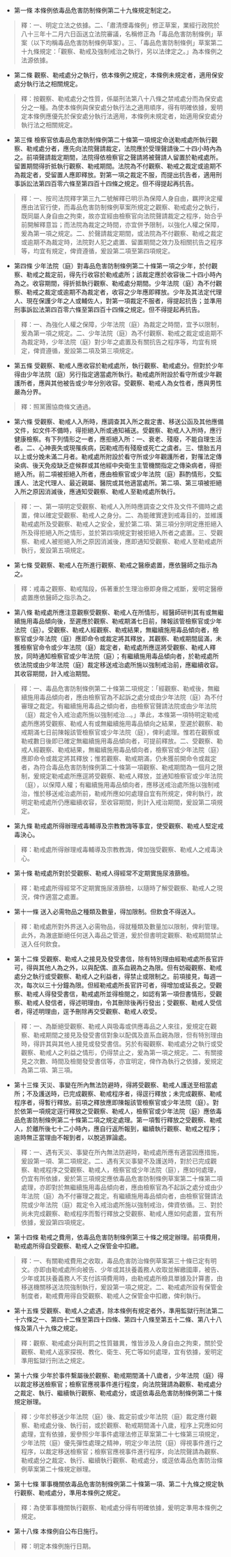 * 第一條 本條例依毒品危害防制條例第二十九條規定制定之。

> 釋：一、明定立法之依據。二、「肅清煙毒條例」修正草案，業經行政院於八十三年十二月六日函送立法院審議，名稱修正為「毒品危害防制條例」草案（以下均稱毒品危害防制條例草案）。三、「毒品危害防制條例」草案第二十九條規定：「觀察、勒戒及強制戒治之執行，另以法律定之。」為本條例之法源依據。

* 第二條 觀察、勒戒處分之執行，依本條例之規定，本條例未規定者，適用保安處分執行法之相關規定。

> 釋：按觀察、勒戒處分之性質，係屬刑法第八十八條之禁戒處分而為保安處分之一種。為使本條例與保安處分執行法之適用順序，得有明確依據，爰明定本條例應優先於保安處分執行法適用，本條例未規定者，始適用保安處分執行法之相關規定。

* 第三條 檢察官依毒品危害防制條例第二十條第一項規定命送勒戒處所執行觀察、勒戒處分者，應先向法院聲請裁定，法院應於受理聲請後二十四小時內為之。前項聲請裁定期間，法院得依檢察官之聲請將被聲請人留置於勒戒處所。留置期間得折抵執行觀察、勒戒期間。法院為不付觀察、勒戒之裁定或逾期不為裁定者，受留置人應即釋放。對第一項之裁定不服，而提出抗告者，適用刑事訴訟法第四百零六條至第四百十四條之規定。但不得提起再抗告。

> 釋：一、按司法院釋字第三九二號解釋已明示為保障人身自由，羈押決定權應由法官行使，而毒品危害防制條例草案所規定之觀察、勒戒處分之執行，既同屬人身自由之拘束，故亦宜經由檢察官向法院聲請裁定之程序，始合乎前開解釋意旨；而法院為裁定之時間，亦宜併予限制，以強化人權之保障，爰為第一項之規定。二、於聲請裁定期間，或法院為不付觀察、勒戒之裁定或逾期不為裁定時，法院對人犯之處置、留置期間之效力及相關抗告之程序等，均宜有規定，俾資遵循，爰設第二項至第四項規定。

* 第四條 少年法院（庭）對毒品危害防制條例第二十條第一項之少年，於付觀察、勒戒之裁定前，得先行收容於勒戒處所；該裁定應於收容後二十四小時內為之。收容期間，得折抵執行觀察、勒戒處分期間。少年法院（庭）為不付觀察、勒戒之裁定或逾期不為裁定者，收容之少年應即釋放。少年及其法定代理人、現在保護少年之人或輔佐人，對第一項裁定不服者，得提起抗告；並準用刑事訴訟法第四百零六條至第四百十四條之規定。但不得提起再抗告。

> 釋：一、為強化人權之保障，少年法院（庭）為裁定之時間，宜予以限制，爰為第一項之規定。二、少年法院（庭）為不付觀察、勒戒之裁定或逾期不為裁定時，少年法院（庭）對少年之處置及有關抗告之程序等，均宜有規定，俾資遵循，爰設第二項及第三項規定。

* 第五條 受觀察、勒戒人應收容於勒戒處所，執行觀察、勒戒處分。但對於少年得由少年法院（庭）另行指定適當處所執行。勒戒處所附設於看守所或少年觀護所者，應與其他被告或少年分別收容。受觀察、勒戒人為女性者，應與男性嚴為分界。

> 釋：照黨團協商條文通過。

* 第六條 受觀察、勒戒人入所時，應調查其入所之裁定書、移送公函及其他應備文件，如文件不備時，得拒絕入所或通知補送。受觀察、勒戒人入所時，應行健康檢察。有下列情形之一者，應拒絕入所：一、衰老、殘廢，不能自理生活者。二、心神喪失或現罹疾病，因勒戒而有殘廢或死亡之虞者。三、懷胎五月以上或分娩未滿二月者。勒戒處所附設於看守所或少年觀護所者，對罹法定傳染病、後天免疫缺乏症候群或其他經中央衛生主管機關指定之傳染病者，得拒絕入所。前二項被拒絕入所者，應由檢察官或少年法院（庭）斟酌情形，交監護人、法定代理人、最近親屬、醫院或其他適當處所。第二項、第三項被拒絕入所之原因消滅後，應通知受觀察、勒戒人至勒戒處所執行。

> 釋：一、第一項明定受觀察、勒戒人入所時應調查之文件及文件不備時之處置，俾以確定受觀察、勒戒人之身分。二、為能確實達到戒毒目的，並維護勒戒處所及受觀察、勒戒人之安全，爰於第二項、第三項分別明定應拒絕入所及得拒絕入所之情形，並於第四項規定對被拒絕入所者之處置。三、受觀察、勒戒人被拒絕入所之原因消滅後，應即通知受觀察、勒戒人至勒戒處所執行，爰設第五項規定。

* 第七條 受觀察、勒戒人在所進行觀察、勒戒之醫療處置，應依醫師之指示為之。

> 釋：戒毒之觀察、勒戒階段，係著重於生理治療即身癮之戒斷，爰明定醫療處置應依醫師之指示為之。

* 第八條 勒戒處所應注意觀察受觀察、勒戒人在所情形，經醫師研判其有或無繼續施用毒品傾向後，至遲應於觀察、勒戒期滿七日前，陳報該管檢察官或少年法院（庭）。受觀察、勒戒人經觀察、勒戒結果，無繼續施用毒品傾向者，檢察官或少年法院（庭）應即命令或裁定將其釋放，其觀察、勒戒期間屆滿，未獲檢察官命令或少年法院（庭）裁定者，勒戒處所應逕將受觀察、勒戒人釋放，同時通知檢察官或少年法院（庭）；有繼續施用毒品傾向者，於勒戒處所依法院或由少年法院（庭）裁定移送戒治處所施以強制戒治前，應繼續收容。其收容期間，計入戒治期間。

> 釋：一、毒品危害防制條例第二十條第二項規定：「經觀察、勒戒後，無繼續施用毒品傾向者，應由檢察官為不起訴之處分或由少年法院（庭）為不付審理之裁定。有繼續施用毒品之傾向者，由檢察官聲請法院或由少年法院（庭）裁定令入戒治處所施以強制戒治…。」準此，本條第一項特明定勒戒處所應將受觀察、勒戒人有或無繼續施用毒品傾向之結果，至遲於觀察、勒戒期滿七日前陳報該管檢察官或少年法院（庭），俾利處理。惟若在觀察或勒戒數日後即已確定無繼續施用毒品傾向者，可提前釋放。二、受觀察、勒戒人經觀察、勒戒結果，無繼續施用毒品傾向者，檢察官或少年法院（庭）應即命令或裁定將其釋放；惟若觀察、勒戒期滿，仍未獲前開命令或裁定者，為符合毒品危害防制條例第二十條第一項觀察、勒戒期間為一個月之限制，爰規定勒戒處所應逕將受觀察、勒戒人釋放，並通知檢察官或少年法院（庭），以保障人權；有繼續施用毒品傾向者，應移送戒治處所施以強制戒治，惟於移送戒治處所前，勒戒所應如何處理自宜有所規定，俾利執行，故明定勒戒處所仍應繼續收容，至收容期間，則計入戒治期間，爰設第二項規定。

* 第九條 勒戒處所得辦理戒毒輔導及宗教教誨等事宜，使受觀察、勒戒人堅定戒毒決心。

> 釋：勒戒處所得辦理戒毒輔導及宗教教誨，俾加強受觀察、勒戒人之戒毒決心。

* 第十條 勒戒處所對於受觀察、勒戒人得經常不定期實施尿液篩檢。

> 釋：勒戒處所得經常不定期實施尿液篩檢，以隨時了解受觀察、勒戒人之現況，俾作適當之處置。

* 第十一條 送入必需物品之種類及數量，得加限制。但飲食不得送入。

> 釋：勒戒處所對外界送入必需物品，得就種類及數量加以限制，俾利管理。此外，為澈底斷絕任何送入毒品之管道，爰於但書明定觀察、勒戒期間禁止送入任何飲食。

* 第十二條 受觀察、勒戒人之接見及發受書信，除有特別理由經勒戒處所長官許可，得與其他人為之外，以與配偶、直系血親為之為限。但有妨礙觀察、勒戒處分之執行或受觀察、勒戒人之利益者，得禁止或限制之。前項接見，每週一次，每次以三十分鐘為限。但經勒戒處所長官許可者，得增加或延長之。受觀察、勒戒人得發受書信，勒戒處所並得檢閱之，如認有第一項但書情形，受觀察、勒戒人發信者，得述明理由，令其刪除後再行發出；受觀察、勒戒人受信者，得述明理由，逕予刪除再交受觀察、勒戒人收受。

> 釋：一、為斷絕受觀察、勒戒人與吸毒或供應毒品之人來往，爰規定在觀察、勒戒期間之接見及發受書信對象以配偶及直系血親為限，但有特別理由時，得許其與其他人接見或發受書信。另於有礙觀察、勒戒處分之執行或受觀察、勒戒人之利益之情形，仍得禁止之，爰為第一項之規定。二、有關接見之次數、時間及檢閱發受書信等，亦宜明定，俾作為執行之依據，爰規定為第二項、第三項。

* 第十三條 天災、事變在所內無法防避時，得將受觀察、勒戒人護送至相當處所；不及護送時，已完成觀察、勒戒程序者，得逕行釋放；未完成觀察、勒戒程序者，得暫行釋放。前項之釋放應即陳報該管檢察官或少年法院（庭）。對於依第一項規定逕行釋放之受觀察、勒戒人，檢察官或少年法院（庭）應依毒品危害防制條例第二十條第二項之規定處理。第一項暫行釋放之受觀察、勒戒人，於離所後七十二小時內，應自行返所報到，繼續執行觀察、勒戒之程序；逾時無正當理由不報到者，以脫逃罪論處。

> 釋：一、遇有天災、事變在所內無法防避時，勒戒處所應有適當因應措施，爰設第一項、第二項規定。二、遇有天災事變不及護送時，對於已完成觀察、勒戒程序之受觀察、勒戒人，檢察官或少年法院（庭），應如何處理，仍宜有所依據，爰於第三項規定應依毒品危害防制條例草案第二十條第二項處理，亦即對於無繼續施用毒品傾向者，應由檢察官為不起訴之處分或由少年法院（庭）為不付審理之裁定。有繼續施用毒品傾向者，由檢察官聲請法院或少年法院（庭）裁定令入戒治處所施以強制戒治，俾資依循。三、對於尚未完成觀察、勒戒程序而暫行釋放之受觀察、勒戒人應如何處置，宜有所依據，爰設第四項規定。

* 第十四條 勒戒之費用，依毒品危害防制條例第三十條之規定辦理。前項費用，勒戒處所得自受觀察、勒戒人之保管金中扣繳。

> 釋：一、有關勒戒費用之收取，毒品危害防治條例草案第三十條已定有明文。亦即由勒戒處所向被告、少年或其扶養義務人收取並解繳國庫，被告、少年或其扶養義務人不支付該項費用時，由勒戒處所檢具單據及計算書，由移送機關移送法院強制執行，爰設第一項之規定。二、勒戒處所設有保管金制度者，勒戒費用得自受觀察、勒戒人之保管金中扣繳，俾利執行。

* 第十五條 受觀察、勒戒人之處遇，除本條例有規定者外，準用監獄行刑法第二十六條之一、第四十二條至第四十四條、第四十八條至第五十二條、第八十八條及第八十九條之規定。

> 釋：觀察、勒戒處分與刑罰之性質雖異，惟皆涉及人身自由之拘束，關於受觀察、勒戒人返家探視、教化、衛生、死亡等如何處理，宜有依據，爰明定準用監獄行刑法之規定。

* 第十六條 少年於事件繫屬後於觀察、勒戒期間滿十八歲者，少年法院（庭）得以裁定移送檢察官；檢察官應視事件進行程度，向法院聲請為觀察、勒戒處分之裁定、執行、繼續執行觀察、勒戒處分，或逕依毒品危害防制條例第二十條規定辦理。

> 釋：少年於移送少年法院（庭）後、裁定前或少年法院（庭）裁定應付觀察、勒戒處分後、執行前，或於觀察、勒戒期間滿十八歲，程序上究應如何處理，宜有依據，爰參照少年事件處理法修正草案第二十七條第三項規定，少年法院（庭）優先彈性處理之精神，明定少年法院（庭）得視事件進行之程序，以裁定移送檢察官；檢察官應視事件進行程序，向法院聲請為觀察、勒戒處分之裁定、執行、繼續執行觀察、勒戒處分，或逕依毒品危害防治條例草案第二十條規定辦理。

* 第十七條 軍事機關依毒品危害防制條例第二十條第一項、第二十九條之規定執行觀察、勒戒處分，準用本條例之規定。

> 釋：為使軍事機關執行觀察、勒戒處分得有明確依據，爰明定準用本條例之規定。

* 第十八條 本條例自公布日施行。

> 釋：明定本條例施行日期。


